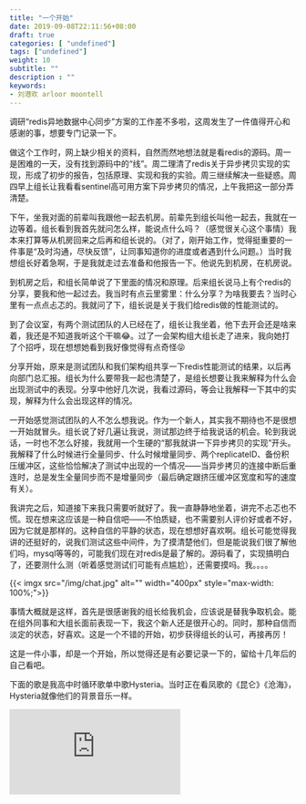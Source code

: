 ```yaml
---
title: "一个开始"
date: 2019-09-08T22:11:56+08:00
draft: true
categories: [ "undefined"]
tags: ["undefined"]
weight: 10
subtitle: ""
description : ""
keywords:
- 刘港欢 arloor moontell
---
```


调研“redis异地数据中心同步”方案的工作差不多啦，这周发生了一件值得开心和感谢的事，想要专门记录一下。
<!--more-->

做这个工作时，网上缺少相关的资料，自然而然地想法就是看redis的源码。周一是困难的一天，没有找到源码中的“线”。周二理清了redis关于异步拷贝实现的实现，形成了初步的报告，包括原理、实现和我的实验。周三继续解决一些疑惑。周四早上组长让我看看sentinel高可用方案下异步拷贝的情况，上午我把这一部分弄清楚。

下午，坐我对面的前辈叫我跟他一起去机房。前辈先到组长叫他一起去，我就在一边等着。组长看到我首先就问怎么样，能说点什么吗？（感觉很关心这个事情）我本来打算等从机房回来之后再和组长说的。（对了，刚开始工作，觉得挺重要的一件事是“及时沟通，尽快反馈”，让同事知道你的进度或者遇到什么问题。）当时我想组长好着急啊，于是我就走过去准备和他报告一下。他说先到机房，在机房说。

到机房之后，和组长简单说了下里面的情况和原理。后来组长说马上有个redis的分享，要我和他一起过去。我当时有点云里雾里：什么分享？为啥我要去？当时心里有一点点忐忑的。我就问了下，组长说是关于我们给redis做的性能测试的。

到了会议室，有两个测试团队的人已经在了，组长让我坐着，他下去开会还是啥来着，我还是不知道我听这个干嘛😂。过了一会架构组大组长走了进来，我向她打了个招呼，现在想想她看到我好像觉得有点奇怪😝

分享开始，原来是测试团队和我们架构组共享一下redis性能测试的结果，以后再向部门总汇报。组长为什么要带我一起也清楚了，是组长想要让我来解释为什么会出现测试中的表现。分享中他好几次说，我看过源码，等会让我解释一下其中的实现，解释为什么会出现这样的情况。

一开始感觉测试团队的人不怎么想我说。作为一个新人，其实我不期待也不是很想一开始就冒头。组长说了好几遍让我说，测试那边终于给我说话的机会。轮到我说话，一时也不怎么好接，我就用一个生硬的“那我就讲一下异步拷贝的实现”开头。我解释了什么时候进行全量同步、什么时候增量同步、两个replicateID、备份积压缓冲区，这些恰恰解决了测试中出现的一个情况——当异步拷贝的连接中断后重连时，总是发生全量同步而不是增量同步（最后确定跟挤压缓冲区宽度和写的速度有关）。

我讲完之后，知道接下来我只需要听就好了。我一直静静地坐着，讲完不忐忑也不慌。现在想来这应该是一种自信吧——不怕质疑，也不需要别人评价好或者不好，因为它就是那样的。这种自信的平静的状态，现在想想好喜欢啊。组长可能觉得我讲的还挺好的，说我们测试这些中间件，为了摸清楚他们，但是能说我们很了解他们吗，mysql等等的，可能我们现在对redis是最了解的。源码看了，实现搞明白了，还要测什么测（听着感觉测试们可能有点尴尬），还需要摸吗。我。。。。

{{< imgx src="/img/chat.jpg" alt="" width="400px" style="max-width: 100%;">}}

事情大概就是这样，首先是很感谢我的组长给我机会，应该说是替我争取机会。能在组外同事和大组长面前表现一下，我这个新人还是很开心的。同时，那种自信而淡定的状态，好喜欢。这是一个不错的开始，初步获得组长的认可，再接再厉！

这是一件小事，却是一个开始，所以觉得还是有必要记录一下的，留给十几年后的自己看吧。

下面的歌是我高中时循环歌单中歌Hysteria。当时正在看凤歌的《昆仑》《沧海》，Hysteria就像他们的背景音乐一样。

<div class="iframe-container">
    <iframe src="https://www.youtube.com/embed/yMzyleT2FqY" frameborder="0" allow="accelerometer; autoplay; encrypted-media; gyroscope; picture-in-picture" allowfullscreen></iframe>
</div>